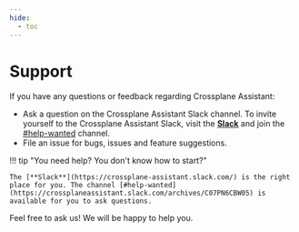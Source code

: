 ```yaml
---
hide:
  - toc
---
```

# Support

If you have any questions or feedback regarding Crossplane Assistant:

- Ask a question on the Crossplane Assistant Slack channel. To invite yourself to the Crossplane Assistant Slack, visit the [**Slack**](https://crossplane-assistant.slack.com/) and join the [#help-wanted](https://crossplaneassistant.slack.com/archives/C07PN6CBW05) channel.
- File an issue for bugs, issues and feature suggestions.

!!! tip "You need help? You don't know how to start?"

    The [**Slack**](https://crossplane-assistant.slack.com/) is the right place for you. The channel [#help-wanted](https://crossplaneassistant.slack.com/archives/C07PN6CBW05) is available for you to ask questions.
    
Feel free to ask us! We will be happy to help you.

